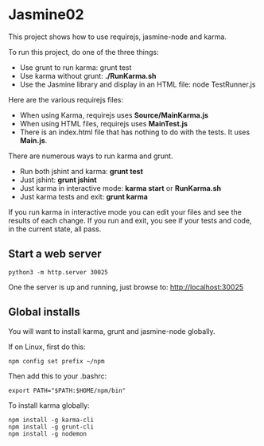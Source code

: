 # Jasmine02

This project shows how to use requirejs, jasmine-node and karma. 

To run this project, do one of the three things:

- Use grunt to run karma: grunt test
- Use karma without grunt: **./RunKarma.sh**
- Use the Jasmine library and display in an HTML file: node TestRunner.js

Here are the various requirejs files:

- When using Karma, requirejs uses **Source/MainKarma.js**
- When using HTML files, requirejs uses **MainTest.js**
- There is an index.html file that has nothing to do with the tests. It uses **Main.js**.

There are numerous ways to run karma and grunt.

- Run both jshint and karma: **grunt test**
- Just jshint: **grunt jshint**
- Just karma in interactive mode: **karma start** or **RunKarma.sh**
- Just karma tests and exit: **grunt karma**

If you run karma in interactive mode you can edit your files and
see the results of each change. If you run and exit, you see
if your tests and code, in the current state, all pass.  

## Start a web server

	python3 -m http.server 30025
	
One the server is up and running, just browse to: <http://localhost:30025>

## Global installs

You will want to install karma, grunt and jasmine-node globally.

If on Linux, first do this:

	npm config set prefix ~/npm
	
Then add this to your .bashrc:

	export PATH="$PATH:$HOME/npm/bin"
	
To install karma globally:

	npm install -g karma-cli
	npm install -g grunt-cli
	npm install -g nodemon
	
